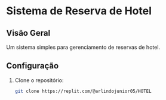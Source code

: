 # Sistema de Reserva de Hotel

## Visão Geral
Um sistema simples para gerenciamento de reservas de hotel.

## Configuração
1. Clone o repositório:
   ```sh
   git clone https://replit.com/@arlindojunior05/HOTEL

